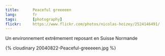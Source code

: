 ```yaml
---
title:      Peaceful greeeeen
lang:       fr
tags:       [photography]
flickr:     https://www.flickr.com/photos/nicolas-hoizey/2524146491/
---
```


Un environnement extrêmement reposant en Suisse Normande

{% cloudinary 20040822-Peaceful-greeeeen.jpg %}

